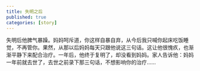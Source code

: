 ```yaml
---
title: 失明之后
published: true
categories: [story]
---
```


失明后他脾气暴躁。妈妈呵斥道，你这样自暴自弃，从今后我只喊你起床吃饭睡觉，不再管你。果然，从那以后妈妈每天只跟他说这三句话。这让他很愧疚，也渐渐平静下来配合治疗。一年后，他终于复明了，却没看到妈妈。家人告诉他：妈妈一年前就去世了，去世之前录下那三句话，不想影响你的治疗……

